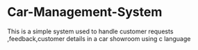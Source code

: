 # Car-Management-System

This is a simple system used to handle customer requests ,feedback,customer details in a car showroom using c language
